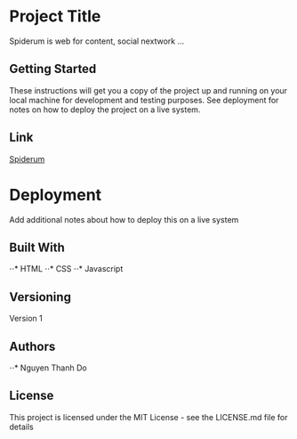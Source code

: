 # Project Title

Spiderum is web for content, social nextwork ...

## Getting Started

These instructions will get you a copy of the project up and running on your local machine for development and testing purposes. See deployment for notes on how to deploy the project on a live system.

## Link


[Spiderum](https://spiderum-pratice.web.app/)

# Deployment

Add additional notes about how to deploy this on a live system

## Built With

⋅⋅* HTML
⋅⋅* CSS
⋅⋅* Javascript

## Versioning

Version 1

## Authors

⋅⋅* Nguyen Thanh Do

## License

This project is licensed under the MIT License - see the LICENSE.md file for details